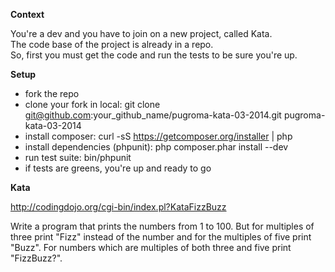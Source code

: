 **Context**

You're a dev and you have to join on a new project, called Kata.<br/>
The code base of the project is already in a repo.<br/>
So, first you must get the code and run the tests to be sure you're up.<br/>


**Setup**

- fork the repo
- clone your fork in local: git clone git@github.com:your_github_name/pugroma-kata-03-2014.git pugroma-kata-03-2014
- install composer: curl -sS https://getcomposer.org/installer | php
- install dependencies (phpunit): php composer.phar install --dev
- run test suite: bin/phpunit
- if tests are greens, you're up and ready to go

**Kata**

http://codingdojo.org/cgi-bin/index.pl?KataFizzBuzz

Write a program that prints the numbers from 1 to 100. But for multiples of three print "Fizz" instead of the number and for the multiples of five print "Buzz". For numbers which are multiples of both three and five print "FizzBuzz?".
